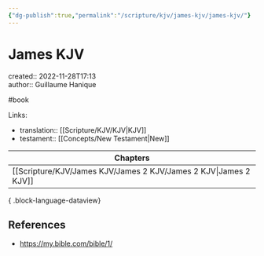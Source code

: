 ```yaml
---
{"dg-publish":true,"permalink":"/scripture/kjv/james-kjv/james-kjv/"}
---
```


# James KJV

created:: 2022-11-28T17:13  
author:: Guillaume Hanique

#book

Links:

- translation:: [[Scripture/KJV/KJV\|KJV]]
- testament:: [[Concepts/New Testament\|New]]

| Chapters                                                            |
| ------------------------------------------------------------------- |
| [[Scripture/KJV/James KJV/James 2 KJV/James 2 KJV\|James 2 KJV]] |

{ .block-language-dataview}

## References

- https://my.bible.com/bible/1/
